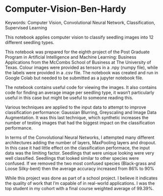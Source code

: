 # Computer-Vision-Ben-Hardy
Keywords: Computer Vision, Convolutional Neural Network, Classification, Supervised Learning

This notebook applies computer vision to classify seedling images into 12 different seedling types.

This notebook was prepared for the eighth project of the Post Graduate Program in Artificial Intelligence and Machine Learning: Business Applications from the McCombs School of Business at The University of Texas. Colour images were provided as tensors in a .npy (numpy file), while the labels were provided in a .csv file. The notebook was created and run in Google Colab but needed to be submitted as a jupyter notebook file.

The notebook contains useful code for viewing the images. It also contains code for finding an average image per seedling type, it wasn’t particularly useful in this case but might be useful to someone reading this.

Various techniques are applied to the input data to attempt to improve classification performance: Gaussian Blurring, Greyscaling and Image Data Augmentation. It was this last technique, which synthetic increases the number of testing images that had the biggest impact on the classification performance.

In terms of the Convolutional Neural Networks, I attempted many different architectures adding the number of layers, MaxPooling layers and dropout. In this case it had little effect on the classification performace, the input data was the limiting factor. Seedlings that were unique looking were very well classified. Seedlings that looked similar to other species were confused. If we removed the two most confused species (Black-grass and Loose Silky-bent) then the average accuracy increased from 86% to 90%

While this project was done as part of a school project. I believe it indicates the quality of work that I’m capable of in real-world applications. I was the top student in my cohort with a final course weighted average of 99.39%.
